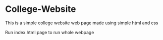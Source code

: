 # College-Website
This is a simple college website web page made using simple html and css

Run index.html page to run whole webpage


